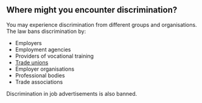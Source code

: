 ##  Where might you encounter discrimination?

You may experience discrimination from different groups and organisations. The
law bans discrimination by:

  * Employers 
  * Employment agencies 
  * Providers of vocational training 
  * [ Trade unions ](https://www.citizensinformation.ie/en/employment/employment-rights-and-conditions/industrial-relations-and-trade-unions/trade-unions/)
  * Employer organisations 
  * Professional bodies 
  * Trade associations 

Discrimination in job advertisements is also banned.
